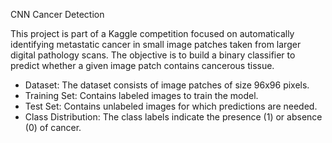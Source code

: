 CNN Cancer Detection

This project is part of a Kaggle competition focused on automatically identifying metastatic cancer in small image patches taken from larger digital pathology scans. The objective is to build a binary classifier to predict whether a given image patch contains cancerous tissue.

* Dataset: The dataset consists of image patches of size 96x96 pixels. 
* Training Set: Contains labeled images to train the model. 
* Test Set: Contains unlabeled images for which predictions are needed. 
* Class Distribution: The class labels indicate the presence (1) or absence (0) of cancer.

